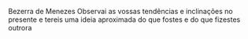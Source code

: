 Bezerra de Menezes
Observai as vossas tendências e inclinações no presente e tereis uma ideia aproximada do que fostes e do que fizestes outrora
